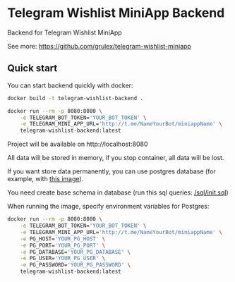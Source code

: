 # Telegram Wishlist MiniApp Backend

Backend for Telegram Wishlist MiniApp

See more: https://github.com/grulex/telegram-wishlist-miniapp


## Quick start
You can start backend quickly with docker:
```bash
docker build -t telegram-wishlist-backend .
```
```bash
docker run --rm -p 8080:8080 \
    -e TELEGRAM_BOT_TOKEN='YOUR_BOT_TOKEN' \
    -e TELEGRAM_MINI_APP_URL='http://t.me/NameYourBot/miniappName' \
    telegram-wishlist-backend:latest
```
Project will be available on http://localhost:8080

All data will be stored in memory, if you stop container, all data will be lost.

If you want store data permanently, you can use postgres database (for example, with [this image](https://hub.docker.com/_/postgres)).

You need create base schema in database (run this sql queries: [/sql/init.sql](https://github.com/grulex/go-wishlist/blob/main/sql/init.sql))

When running the image, specify environment variables for Postgres:
```bash
docker run --rm -p 8080:8080 \
    -e TELEGRAM_BOT_TOKEN='YOUR_BOT_TOKEN' \
    -e TELEGRAM_MINI_APP_URL='http://t.me/NameYourBot/miniappName' \
    -e PG_HOST='YOUR_PG_HOST' \
    -e PG_PORT='YOUR_PG_PORT' \
    -e PG_DATABASE='YOUR_PG_DATABASE' \
    -e PG_USER='YOUR_PG_USER' \
    -e PG_PASSWORD='YOUR_PG_PASSWORD' \
    telegram-wishlist-backend:latest
```
